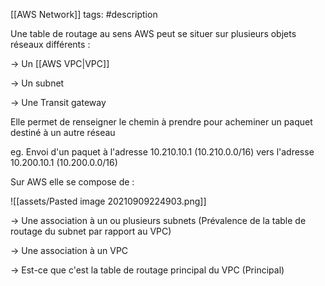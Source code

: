 [[AWS Network]]
tags: #description 

Une table de routage au sens AWS peut se situer sur plusieurs objets réseaux différents :

→ Un [[AWS VPC|VPC]]

→ Un subnet

→ Une Transit gateway

Elle permet de renseigner le chemin à prendre pour acheminer un paquet destiné à un autre réseau

eg. Envoi d'un paquet à l'adresse 10.210.10.1 (10.210.0.0/16) vers l'adresse 10.200.10.1 (10.200.0.0/16)

Sur AWS elle se compose de :

![[assets/Pasted image 20210909224903.png]]

→ Une association à un ou plusieurs subnets (Prévalence de la table de routage du subnet par rapport au VPC)

→ Une association à un VPC

→ Est-ce que c'est la table de routage principal du VPC (Principal)